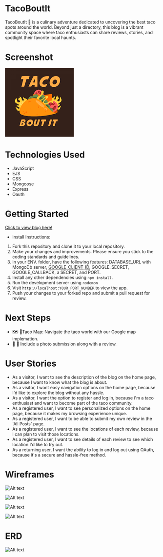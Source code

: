 # TacoBoutIt

TacoBoutIt 🌮 is a culinary adventure dedicated to uncovering the best taco spots around the world. Beyond just a directory, this blog is a vibrant community space where taco enthusiasts can share reviews, stories, and spotlight their favorite local haunts.

# Screenshot

![!\[Alt text\] (<i!\[mages/tacoboutit.png\](public/images/tacoboutit.png)>)](public/images/tacoboutit.png) 


# Technologies Used

- JavaScript
- EJS
- CSS
- Mongoose
- Express
- Oauth

# Getting Started

[Click to view blog here!](https://tacoboutit.fly.dev)

- Install Instructions:
1. Fork this repository and clone it to your local repository.
2. Make your changes and improvements. Please ensure you stick to the coding standards and guidelines.
3. In your ENV. folder, have the following features: DATABASE_URL with MongoDb server, [GOOGLE_CLIENT_ID](https://developers.google.com/identity/protocols/oauth2), GOOGLE_SECRET, GOOGLE_CALLBACK, a SECRET, and PORT.
4. Install any other dependencies using `npm install`.
5. Run the development server using `nodemon`
6. Visit `http://localhost:YOUR_PORT_NUMBER` to view the app.
7. Push your changes to your forked repo and submit a pull request for review. 

# Next Steps

- 🗺️ 📍Taco Map: Navigate the taco world with our Google map implemation.
- 📸 🤳 Include a photo submission along with a review.

# User Stories

- As a visitor, I want to see the description of the blog on the home page, because I want to know what the blog is about.
- As a visitor, I want easy navigation options on the home page, because I'd like to explore the blog without any hassle.
- As a visitor, I want the option to register and log in, because i'm a taco enthusiast and want to become part of the taco community.
- As a registered user, I want to see personalized options on the home page, because it makes my browsing experience unique.
- As a registered user, I want to be able to submit my own review in the 'All Posts' page.
- As a registered user, I want to see the locations of each review, because I can plan to visit those locations.
- As a registered user, I want to see details of each review to see which location I'd like to try out.
- As a returning user, I want the ability to log in and log out using OAuth, because it's a secure and hassle-free method.


# Wireframes

![Alt text](public/images/mainpage.png)

![Alt text](public/images/oauthpage.png)

![Alt text](public/images/createpost.png)

![Alt text](public/images/allpostspage.png)


# ERD

![Alt text](public/images/ERDtaco.png)


